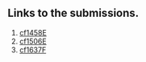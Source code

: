 ## Links to the submissions.
1. [cf1458E](https://codeforces.com/contest/1458/submission/148426761)
2. [cf1506E](https://codeforces.com/contest/1506/submission/148427326)
3. [cf1637F](https://codeforces.com/contest/1637/submission/148389195)
